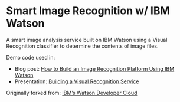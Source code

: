 # Smart Image Recognition w/ IBM Watson

A smart image analysis service built on IBM Watson using a Visual Recognition classifier to determine the contents of image files.

Demo code used in:
* Blog post: [How to Build an Image Recognition Platform Using IBM Watson](https://10xnation.com/image-recognition-ibm-watson/)
* Presentation: [Building a Visual Recognition Service](https://drive.google.com/open?id=10e9zQOeV-cMp1J1Br9JIpKN9bHJ0lVcH49-TWX41KFE)

Originally forked from: [IBM’s Watson Developer Cloud](https://github.com/watson-developer-cloud/visual-recognition-nodejs)
